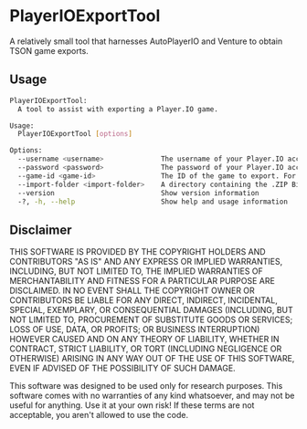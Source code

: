 # PlayerIOExportTool
A relatively small tool that harnesses AutoPlayerIO and Venture to obtain TSON game exports.


## Usage
```bash
PlayerIOExportTool:
  A tool to assist with exporting a Player.IO game.

Usage:
  PlayerIOExportTool [options]

Options:
  --username <username>              The username of your Player.IO account
  --password <password>              The password of your Player.IO account
  --game-id <game-id>                The ID of the game to export. For example: tictactoe-vk6aoralf0yflzepwnhdvw
  --import-folder <import-folder>    A directory containing the .ZIP BigDB export files given to you by Player.IO.
  --version                          Show version information
  -?, -h, --help                     Show help and usage information
```

## Disclaimer
THIS SOFTWARE IS PROVIDED BY THE COPYRIGHT HOLDERS AND CONTRIBUTORS
"AS IS" AND ANY EXPRESS OR IMPLIED WARRANTIES, INCLUDING, BUT NOT
LIMITED TO, THE IMPLIED WARRANTIES OF MERCHANTABILITY AND FITNESS FOR
A PARTICULAR PURPOSE ARE DISCLAIMED. IN NO EVENT SHALL THE COPYRIGHT
OWNER OR CONTRIBUTORS BE LIABLE FOR ANY DIRECT, INDIRECT, INCIDENTAL,
SPECIAL, EXEMPLARY, OR CONSEQUENTIAL DAMAGES (INCLUDING, BUT NOT
LIMITED TO, PROCUREMENT OF SUBSTITUTE GOODS OR SERVICES; LOSS OF USE,
DATA, OR PROFITS; OR BUSINESS INTERRUPTION) HOWEVER CAUSED AND ON ANY
THEORY OF LIABILITY, WHETHER IN CONTRACT, STRICT LIABILITY, OR TORT
(INCLUDING NEGLIGENCE OR OTHERWISE) ARISING IN ANY WAY OUT OF THE USE
OF THIS SOFTWARE, EVEN IF ADVISED OF THE POSSIBILITY OF SUCH DAMAGE.

This software was designed to be used only for research purposes.
This software comes with no warranties of any kind whatsoever,
and may not be useful for anything.  Use it at your own risk!
If these terms are not acceptable, you aren't allowed to use the code.
